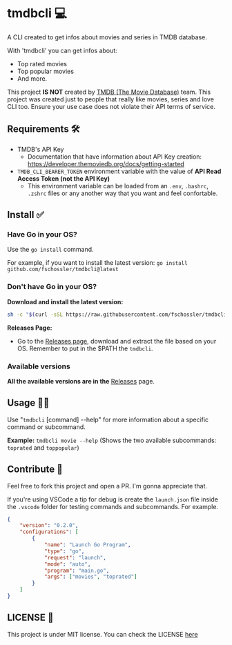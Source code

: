 # tmdbcli 💻

A CLI created to get infos about movies and series in TMDB database. 

With 'tmdbcli' you can get infos about: 
- Top rated movies
- Top popular movies
- And more.

This project **IS NOT** created by [TMDB (The Movie Database)](https://www.themoviedb.org/) team. This project was created just to people that really like movies, series and love CLI too. Ensure your use case does not violate their API terms of service.

## Requirements 🛠️

- TMDB's API Key 
    - Documentation that have information about API Key creation: https://developer.themoviedb.org/docs/getting-started
- `TMDB_CLI_BEARER_TOKEN` environment variable with the value of **API Read Access Token (not the API Key)**
    - This environment variable can be loaded from an `.env`, `.bashrc`, `.zshrc` files or any another way that you want and feel confortable.

## Install ✅

### Have Go in your OS?

Use the `go install` command.

For example, if you want to install the latest version: `go install github.com/fschossler/tmdbcli@latest`

### Don't have Go in your OS?

**Download and install the latest version:**

```bash
sh -c "$(curl -sSL https://raw.githubusercontent.com/fschossler/tmdbcli/main/scripts/download-and-install.sh)"
```

**Releases Page:**

- Go to the [Releases page](https://github.com/fschossler/tmdbcli/releases), download and extract the file based on your OS. Remember to put in the $PATH the `tmdbcli`.

### Available versions

**All the available versions are in the** [Releases](https://github.com/fschossler/tmdbcli/releases) page.

## Usage 👩‍💻

Use "`tmdbcli` [command] --help" for more information about a specific command or subcommand.

**Example:** `tmdbcli movie --help` (Shows the two available subcommands: `toprated` and `toppopular`)

## Contribute 💪

Feel free to fork this project and open a PR. I'm gonna appreciate that.

If you're using VSCode a tip for debug is create the `launch.json` file inside the `.vscode` folder for testing commands and subcommands. For example.

```json
{
    "version": "0.2.0",
    "configurations": [
        {
            "name": "Launch Go Program",
            "type": "go",
            "request": "launch",
            "mode": "auto",
            "program": "main.go",
            "args": ["movies", "toprated"]
        }
    ]
}
```

## LICENSE 📖

This project is under MIT license. You can check the LICENSE [here](https://github.com/fschossler/tmdbcli/blob/main/LICENSE)